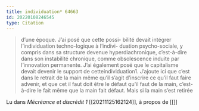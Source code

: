 ```yaml
---
title: individuation* 64663
id: 20220108246545
type: Citation
---
```


> d’une époque. J’ai posé que cette possi- bilité devait intégrer l’individuation techno-logique à l’indivi- duation psycho-sociale, y compris dans sa structure devenue hyperdiachronique, c’est-à-dire dans son instabilité chronique, comme obsolescence induite par l’innovation permanente. J’ai également posé que le capitalisme devait devenir le support de cetteindividuation1. J’ajoute ici que c’est dans le retrait de la main même qu’il s’agit d’inscrire ce qu’il faut faire advenir, et que cet il faut doit être le défaut qu'il faut de la main, c’est-à-dire le fait même que la main fait défaut. Mais si la main s’est retirée

Lu dans *Mécréance et discrédit 1* [[20211125162124]], à propos de [[]]
